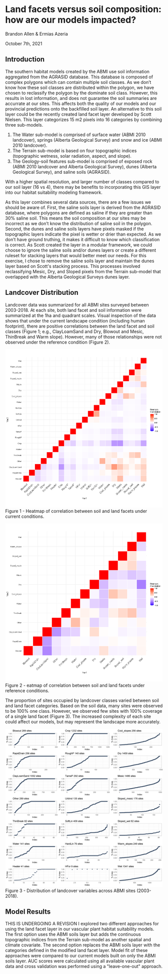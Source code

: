 # Land facets versus soil composition: how are our models impacted?
Brandon Allen & Ermias Azeria

October 7th, 2021

## Introduction
The southern habitat models created by the ABMI use soil information aggregated from the AGRASID database. This database is composed of complex polygons which can contain multiple soil classes. As we don’t know how these soil classes are distributed within the polygon, we have chosen to reclassify the polygon by the dominate soil class. However, this results in lost information, and does not guarantee the soil summaries are accurrate at our sites. This affects both the quality of our models and our provincial predictions onto the backfilled soil layer. An alternative to this soil layer could be the recently created land facet layer developed by Scott Nielsen. This layer categorizes 15 m2 pixels into 16 categories by combining three sub-models. 

1) The Water sub-model is comprised of surface water (ABMI 2010 landcover), springs (Alberta Geological Survey) and snow and ice (ABMI 2010 landcover). 
2) The Terrain sub-model is based on four topographic indices (topographic wetness, solar radiation, aspect, and slope).
3) The Geology-soil features sub-model is comprised of exposed rock (ABMI 2010 landcover and Alberta Geological Survey), dunes (Alberta Geological Survey), and saline soils (AGRASID). 

With a higher spatial resolution, and larger number of classes compared to our soil layer (16 vs 4), there may be benefits to incorporating this GIS layer into our habitat suitability modeling framework.

As this layer combines several data sources, there are a few issues we should be aware of. First, the saline soils layer is derived from the AGRASID database, where polygons are defined as saline if they are greater than 30% saline soil. This means the soil composition at our sites may be incorrect as we don’t know the distribution of saline soil in the polygon. Second, the dunes and saline soils layers have pixels masked if the topographic layers indicate the pixel is wetter or drier than expected. As we don’t have ground truthing, it makes it difficult to know which classification is correct. As Scott created the layer in a modular framework, we could choose to ignore the saline soils and/or dunes layers or create a different ruleset for stacking layers that would better meet our needs. For this exercise, I chose to remove the saline soils layer and maintain the dunes layer based on Scott's stacking process. This processes involved reclassifying Mesic, Dry, and Sloped pixels from the Terrain sub-model that overlapped with the Alberta Geological Surveys dunes layer.

## Landcover Distribution
Landcover data was summarized for all ABMI sites surveyed between 2003-2018. At each site, both land facet and soil information were summarized at the 1ha and quadrant scales. Visual inspection of the data shows that under the current landscape condition (including human footprint), there are positive correlations between the land facet and soil classes (Figure 1; e.g., ClayLoamSand and Dry, Blowout and Mesic, ThinBreak and Warm slope). However, many of those relationships were not observed under the reference condition (Figure 2). 


![Heatmap of correlation between soil and land facets under current conditions](results/figures/facet-soil-hf-curr_corr_2021-10-07.png)
Figure 1 - Heatmap of correlation between soil and land facets under current conditions.

![Heatmap of correlation between soil and land facets under reference conditions](results/figures/facet-soil-hf-ref_corr_2021-10-07.png)
Figure 2 - eatmap of correlation between soil and land facets under reference conditions.

The proportion of sites occupied by landcover classes varied between soil and land facet categories. Based on the soil data, many sites were observed to be 100% one class. However, we observed few sites with 100% coverage of a single land facet (Figure 3). The increased complexity of each site could affect our models, but may represent the landscape more accurately.

![Distribution of landcover variables across ABMI sites (2003-2018)](results/figures/facet-soil-hf_distributions_2021-10-07.png)
Figure 3 - Distribution of landcover variables across ABMI sites (2003-2018).

## Model Results

THIS IS UNDERGOING A REVISION
I explored two different approaches for using the land facet layer in our vascular plant habitat suitability models. The first option uses the ABMI soils layer but adds the continuous topographic indices from the Terrain sub-model as another spatial and climate covariate. The second option replaces the ABMI soils layer with the categories defined in the modified land facet layer. Model fit of these approaches were compared to our current models built on only the ABMI soils layer. AUC scores were calculated using all available vascular plant data and cross validation was performed using a "leave-one-out" approach.  
